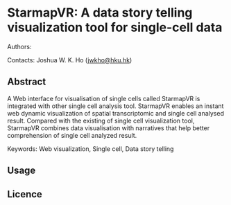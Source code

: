 # StarmapVR: A data story telling visualization tool for single-cell data

Authors:

Contacts: Joshua W. K. Ho (jwkho@hku.hk)

## Abstract

A Web interface for visualisation of single cells called StarmapVR is integrated with other single cell analysis tool. StarmapVR enables an instant web dynamic visualization of spatial transcriptomic and single cell analysed result. Compared with the existing of single cell visualization tool, StarmapVR combines data visualisation with narratives that help better comprehension of single cell analyzed result.

Keywords: Web visualization, Single cell, Data story telling

## Usage


## Licence


